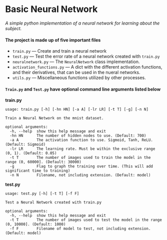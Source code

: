 # Basic Neural Network
*A simple python implementation of a neural network for learning about the subject.*

#### The project is made up of five important files

  * `train.py` — Create and train a neural network
  * `test.py` — Test the error rate of a neural network created with `train.py`
  * `neuralnetwork.py` — The `NeuralNetwork` class implementation.
  * `activation_functions.py` — A dict with the different activation functions, and their derivatives, that can be used in the nueral networks.
  * `utils.py` — Miscellaneous functions utilized by other processes.

#### `Train.py` and `Test.py` have optional command line arguments listed below

**train.py**

```
usage: train.py [-h] [-hn HN] [-a A] [-lr LR] [-t T] [-g] [-n N]

Train a Neural Network on the mnist dataset.

optional arguments:
  -h, --help  show this help message and exit
  -hn HN      The number of hidden nodes to use. (Default: 700)
  -a A        The activation function to use. Sigmoid, Tanh, ReLU. (Default: Sigmoid)
  -lr LR      The learning rate. Must be within the exclusive range (0, 1). (Default: 0.05)
  -t T        The number of images used to train the model in the range (0, 60000]. (Default: 30000)
  -g          Flag to graph the training over time. (This will add significant time to training)
  -n N        Filename, not including extension. (Default: model)
```

**test.py**
```
usage: test.py [-h] [-t T] [-f F]

Test a Neural Network created with train.py

optional arguments:
  -h, --help  show this help message and exit
  -t T        The number of images used to test the model in the range (0, 10000]. (Default: 1000)
  -f F        Filename of model to test, not including extension. (Default: model)
```